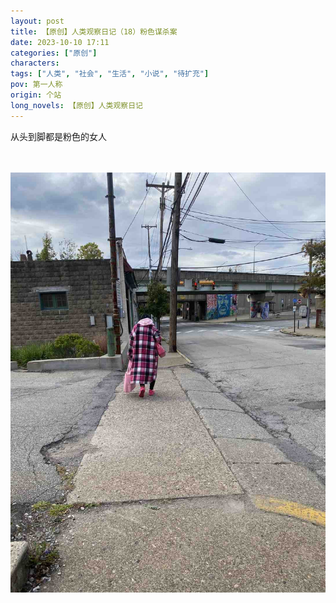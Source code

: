 ```yaml
---
layout: post
title: 【原创】人类观察日记（18）粉色谋杀案
date: 2023-10-10 17:11
categories: ["原创"]
characters: 
tags: ["人类", "社会", "生活", "小说", "待扩充"]
pov: 第一人称
origin: 个站
long_novels: 【原创】人类观察日记
---
```


从头到脚都是粉色的女人

<br><br>
![](https://raw.githubusercontent.com/junesirius/junesirius.github.io/master/assets/images/Alien_Journal/2023-10-10-Pink.jpg)
<br>
